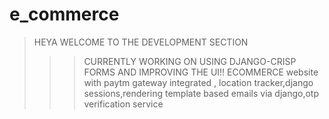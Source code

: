 # e_commerce
>HEYA WELCOME TO THE DEVELOPMENT SECTION
>>>CURRENTLY WORKING ON USING DJANGO-CRISP FORMS AND IMPROVING THE UI!!
ECOMMERCE website with paytm gateway integrated , location tracker,django sessions,rendering template based emails via django,otp verification service
